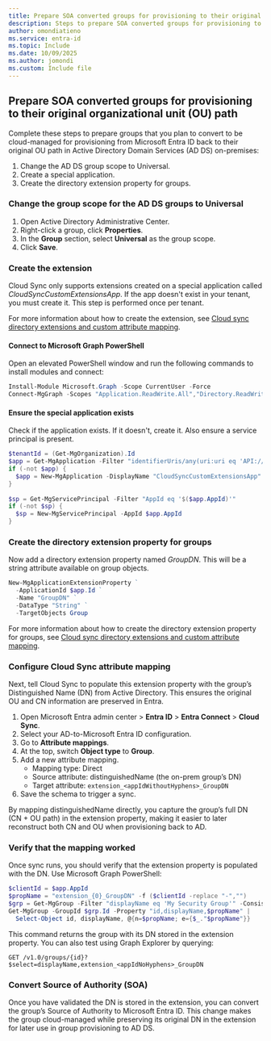 ```yaml
---
title: Prepare SOA converted groups for provisioning to their original organizational unit (OU) path
description: Steps to prepare SOA converted groups for provisioning to their original organizational unit (OU) path
author: omondiatieno
ms.service: entra-id
ms.topic: Include
ms.date: 10/09/2025
ms.author: jomondi
ms.custom: Include file
---
```

## Prepare SOA converted groups for provisioning to their original organizational unit (OU) path

Complete these steps to prepare groups that you plan to convert to be cloud-managed for provisioning from Microsoft Entra ID back to their original OU path in Active Directory Domain Services (AD DS) on-premises:

1. Change the AD DS group scope to Universal. 
1. Create a special application.
1. Create the directory extension property for groups.

### Change the group scope for the AD DS groups to Universal

1. Open Active Directory Administrative Center.
1. Right-click a group, click **Properties**.
1. In the **Group** section, select **Universal** as the group scope.
1. Click **Save**.

### Create the extension 

Cloud Sync only supports extensions created on a special application called *CloudSyncCustomExtensionsApp*. If the app doesn't exist in your tenant, you must create it. This step is performed once per tenant. 

For more information about how to create the extension, see [Cloud sync directory extensions and custom attribute mapping](/entra/identity/hybrid/cloud-sync/custom-attribute-mapping).
 
#### Connect to Microsoft Graph PowerShell

Open an elevated PowerShell window and run the following commands to install modules and connect: 

```powershell
Install-Module Microsoft.Graph -Scope CurrentUser -Force 
Connect-MgGraph -Scopes "Application.ReadWrite.All","Directory.ReadWrite.All","Directory.AccessAsUser.All" 
```

#### Ensure the special application exists 

Check if the application exists. If it doesn't, create it. Also ensure a service principal is present. 

```powershell
$tenantId = (Get-MgOrganization).Id 
$app = Get-MgApplication -Filter "identifierUris/any(uri:uri eq 'API://$tenantId/CloudSyncCustomExtensionsApp')" 
if (-not $app) { 
  $app = New-MgApplication -DisplayName "CloudSyncCustomExtensionsApp" -IdentifierUris "API://$tenantId/CloudSyncCustomExtensionsApp" 
} 
 
$sp = Get-MgServicePrincipal -Filter "AppId eq '$($app.AppId)'" 
if (-not $sp) { 
  $sp = New-MgServicePrincipal -AppId $app.AppId 
} 
```

### Create the directory extension property for groups 

Now add a directory extension property named *GroupDN*. This will be a string attribute available on group objects. 

```powershell
New-MgApplicationExtensionProperty ` 
  -ApplicationId $app.Id ` 
  -Name "GroupDN" ` 
  -DataType "String" ` 
  -TargetObjects Group 
```

For more information about how to create the directory extension property for groups, see [Cloud sync directory extensions and custom attribute mapping](/entra/identity/hybrid/cloud-sync/custom-attribute-mapping).


### Configure Cloud Sync attribute mapping

Next, tell Cloud Sync to populate this extension property with the group’s Distinguished Name (DN) from Active Directory. This ensures the original OU and CN information are preserved in Entra.


1. Open Microsoft Entra admin center > **Entra ID** > **Entra Connect** > **Cloud Sync**.
2. Select your AD-to-Microsoft Entra ID configuration.
3. Go to **Attribute mappings**.
4. At the top, switch **Object type** to **Group**.
5. Add a new attribute mapping.
   - Mapping type: Direct
   - Source attribute: distinguishedName (the on-prem group’s DN)
   - Target attribute: `extension_<appIdWithoutHyphens>_GroupDN`
6. Save the schema to trigger a sync.

By mapping distinguishedName directly, you capture the group’s full DN (CN + OU path) in the extension property, making it easier to later reconstruct both CN and OU when provisioning back to AD.

### Verify that the mapping worked

Once sync runs, you should verify that the extension property is populated with the DN. Use Microsoft Graph PowerShell:

```powershell
$clientId = $app.AppId
$propName = "extension_{0}_GroupDN" -f ($clientId -replace "-","")
$grp = Get-MgGroup -Filter "displayName eq 'My Security Group'" -ConsistencyLevel eventual
Get-MgGroup -GroupId $grp.Id -Property "id,displayName,$propName" |
  Select-Object id, displayName, @{n=$propName; e={$_."$propName"}}
```

This command returns the group with its DN stored in the extension property. You can also test using Graph Explorer by querying:

```https
GET /v1.0/groups/{id}?$select=displayName,extension_<appIdNoHyphens>_GroupDN
```

### Convert Source of Authority (SOA)

Once you have validated the DN is stored in the extension, you can convert the group’s Source of Authority to Microsoft Entra ID. This change makes the group cloud-managed while preserving its original DN in the extension for later use in group provisioning to AD DS.
